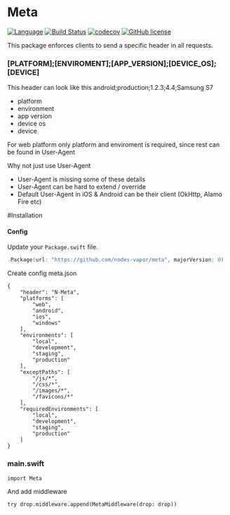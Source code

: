 # Meta
[![Language](https://img.shields.io/badge/Swift-3-brightgreen.svg)](http://swift.org)
[![Build Status](https://travis-ci.org/nodes-vapor/meta.svg?branch=master)](https://travis-ci.org/nodes-vapor/meta)
[![codecov](https://codecov.io/gh/nodes-vapor/meta/branch/master/graph/badge.svg)](https://codecov.io/gh/nodes-vapor/meta)
[![GitHub license](https://img.shields.io/badge/license-MIT-blue.svg)](https://raw.githubusercontent.com/nodes-vapor/meta/master/LICENSE)


This package enforces clients to send a specific header in all requests. 

### [PLATFORM];[ENVIROMENT];[APP_VERSION];[DEVICE_OS];[DEVICE]

This header can look like this android;production;1.2.3;4.4;Samsung S7
 - platform
 - environment
 - app version
 - device os
 - device

For web platform only platform and enviroment is required, since rest can be found in User-Agent

Why not just use User-Agent
 - User-Agent is missing some of these details
 - User-Agent can be hard to extend / override
 - Default User-Agent in iOS & Android can be their client (OkHttp, Alamo Fire etc)

#Installation

#### Config
Update your `Package.swift` file.
```swift
.Package(url: "https://github.com/nodes-vapor/meta", majorVersion: 0)
```

Create config meta.json

```
{
    "header": "N-Meta",
    "platforms": [
        "web",
        "android",
        "ios",
        "windows"
    ],
    "environments": [
        "local",
        "development",
        "staging",
        "production"
    ],
    "exceptPaths": [
        "/js/*",
        "/css/*",
        "/images/*",
        "/favicons/*"
    ],
    "requiredEnvironments": [
        "local",
        "development",
        "staging",
        "production"
    ]
}
```

### main.swift
```
import Meta
```

And add middleware
```
try drop.middleware.append(MetaMiddleware(drop: drop))
```
